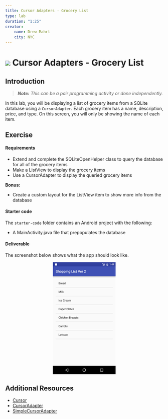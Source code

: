 ```yaml
---
title: Cursor Adapters - Grocery List
type: lab
duration: "1:25"
creator:
    name: Drew Mahrt
    city: NYC
---
```




# ![](https://ga-dash.s3.amazonaws.com/production/assets/logo-9f88ae6c9c3871690e33280fcf557f33.png) Cursor Adapters - Grocery List

## Introduction

> ***Note:*** _This can be a pair programming activity or done independently._

In this lab, you will be displaying a list of grocery items from a SQLite database using a `CursorAdapter`. Each grocery item has a name, description, price, and type. On this screen, you will only be showing the name of each item.

## Exercise

#### Requirements

- Extend and complete the SQLiteOpenHelper class to query the database for all of the grocery items
- Make a ListView to display the grocery items
- Use a CursorAdapter to display the queried grocery items

**Bonus:**
- Create a custom layout for the ListView item to show more info from the database

#### Starter code

The `starter-code` folder contains an Android project with the following:

- A MainActivity.java file that prepopulates the database

#### Deliverable

The screenshot below shows what the app should look like.

<p align="center">
  <img src="./screenshots/screen1.png" width="200">
</p>

## Additional Resources

- [Cursor](http://developer.android.com/reference/android/database/Cursor.html)
- [CursorAdapter](http://developer.android.com/reference/android/widget/CursorAdapter.html)
- [SimpleCursorAdapter](http://developer.android.com/reference/android/widget/SimpleCursorAdapter.html)
